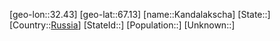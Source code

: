 ﻿---
location: [67.13,32.43]
type: City
tags:
- geo/City


SpocWebEntityId: 31287
isDeleted: false
confidential: public

---
[geo-lon::32.43]
[geo-lat::67.13]
[name::Kandalakscha]
[State::]
[Country::[Russia](geo/Continent/Europe/Russia.md)]
[StateId::]
[Population::]
[Unknown::]


